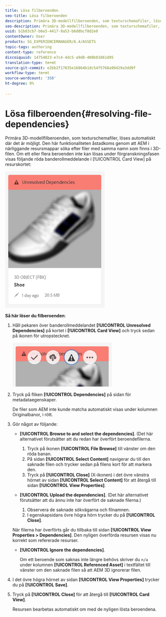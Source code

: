 ```yaml
---
title: Lösa filberoenden
seo-title: Lösa filberoenden
description: Primära 3D-modellfilberoenden, som texturschemafiler, löses automatiskt där det är möjligt. Den här funktionaliteten åstadkoms genom att AEM i närliggande resursmappar söka efter filer med samma namn som finns i 3D-filen.
seo-description: Primära 3D-modellfilberoenden, som texturschemafiler, löses automatiskt där det är möjligt. Den här funktionaliteten åstadkoms genom att AEM i närliggande resursmappar söka efter filer med samma namn som finns i 3D-filen.
uuid: b1b83cb7-b6e5-4417-9a53-b6d8bcf8d2e0
contentOwner: User
products: SG_EXPERIENCEMANAGER/6.4/ASSETS
topic-tags: authoring
content-type: reference
discoiquuid: 14754023-e7c4-4dc5-a9d8-408b81861d95
translation-type: tm+mt
source-git-commit: e2bb2f17035e16864b1dc54f5768a99429a3dd9f
workflow-type: tm+mt
source-wordcount: '358'
ht-degree: 0%

---
```



# Lösa filberoenden{#resolving-file-dependencies}

Primära 3D-modellfilberoenden, som texturschemafiler, löses automatiskt där det är möjligt. Den här funktionaliteten åstadkoms genom att AEM i närliggande resursmappar söka efter filer med samma namn som finns i 3D-filen. Om ett eller flera beroenden inte kan lösas under förgranskningsfasen visas följande röda banderollmeddelande i [!UICONTROL Card View] på resurskortet:

![chlimage_1-189](assets/chlimage_1-189.png)

**Så här löser du filberoenden**:

1. Håll pekaren över banderollmeddelandet **[!UICONTROL Unresolved Dependencies]** på kortet i **[!UICONTROL Card View]** och tryck sedan på ikonen för utropstecknet.

   ![chlimage_1-190](assets/chlimage_1-190.png)

1. Tryck på fliken **[!UICONTROL Dependencies]** på sidan för metadataegenskaper.

   De filer som AEM inte kunde matcha automatiskt visas under kolumnen Originalbanor, i rött.

1. Gör något av följande:

   * **[!UICONTROL Browse to and select the dependencies]**. (Det här alternativet förutsätter att du redan har överfört beroendefilerna.

      1. Tryck på ikonen **[!UICONTROL File Browse]** till vänster om den röda banan.
      1. På sidan **[!UICONTROL Select Content]** navigerar du till den saknade filen och trycker sedan på filens kort för att markera den.
      1. Tryck på **[!UICONTROL Close]** (X-ikonen) i det övre vänstra hörnet av sidan **[!UICONTROL Select Content]** för att återgå till sidan **[!UICONTROL View Properties]**.
   * **[!UICONTROL Upload the dependencies]**. (Det här alternativet förutsätter att du ännu inte har överfört de saknade filerna.)

      1. Observera de saknade sökvägarna och filnamnen.
      1. I egenskapsidans övre högra hörn trycker du på **[!UICONTROL Close]**.

   När filerna har överförts går du tillbaka till sidan **[!UICONTROL View Properties > Dependencies]**. Den nyligen överförda resursen visas nu korrekt som refererade resurser.

   * **[!UICONTROL Ignore the dependencies]**.

      Om ett beroende som saknas inte längre behövs skriver du `n/a` under kolumnen **[!UICONTROL Referenced Asset]** i textfältet till vänster om den saknade filen så att AEM 3D ignorerar filen.



1. I det övre högra hörnet av sidan **[!UICONTROL View Properties]** trycker du på **[!UICONTROL Save]**.
1. Tryck på **[!UICONTROL Close]** för att återgå till **[!UICONTROL Card View]**.

   Resursen bearbetas automatiskt om med de nyligen lösta beroendena.

